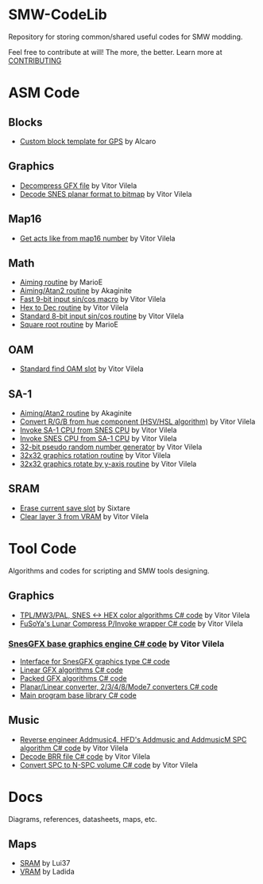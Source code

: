 # SMW-CodeLib
Repository for storing common/shared useful codes for SMW modding.

Feel free to contribute at will! The more, the better. Learn more at [CONTRIBUTING](CONTRIBUTING.md)

# ASM Code

## Blocks
- [Custom block template for GPS](asm/blocks/template.asm) by Alcaro

## Graphics
- [Decompress GFX file](asm/gfx/decomp.asm) by Vitor Vilela
- [Decode SNES planar format to bitmap](asm/gfx/snes_graphics.asm) by Vitor Vilela

## Map16

- [Get acts like from map16 number](asm/map16/get_act_like.asm) by Vitor Vilela

## Math

- [Aiming routine](asm/math/aiming.asm) by MarioE
- [Aiming/Atan2 routine](asm/math/atan2.asm) by Akaginite
- [Fast 9-bit input sin/cos macro](asm/math/fast_sincos.asm) by Vitor Vilela
- [Hex to Dec routine](asm/math/hex_to_dec.asm) by Vitor Vilela
- [Standard 8-bit input sin/cos routine](asm/math/sincos.asm) by Vitor Vilela
- [Square root routine](asm/math/sqrt.asm) by MarioE

## OAM

- [Standard find OAM slot](asm/oam/find_oam.asm) by Vitor Vilela

## SA-1
- [Aiming/Atan2 routine](asm/sa1/atan2.asm) by Akaginite
- [Convert R/G/B from hue component (HSV/HSL algorithm)](asm/sa1/color.asm) by Vitor Vilela
- [Invoke SA-1 CPU from SNES CPU](asm/sa1/invoke_sa1.asm) by Vitor Vilela
- [Invoke SNES CPU from SA-1 CPU](asm/sa1/invoke_snes.asm) by Vitor Vilela
- [32-bit pseudo random number generator](asm/sa1/random.asm) by Vitor Vilela
- [32x32 graphics rotation routine](asm/sa1/rotate.asm) by Vitor Vilela
- [32x32 graphics rotate by y-axis routine](asm/sa1/rotate_yaxis.asm) by Vitor Vilela

## SRAM
- [Erase current save slot](asm/sram/erase.asm) by Sixtare
- [Clear layer 3 from VRAM](asm/vram/clear_layer3.asm) by Vitor Vilela

# Tool Code
Algorithms and codes for scripting and SMW tools designing.

## Graphics
- [TPL/MW3/PAL, SNES <-> HEX color algorithms C# code](cs/gfx/Color.cs) by Vitor Vilela
- [FuSoYa's Lunar Compress P/Invoke wrapper C# code](cs/gfx/LC.cs) by Vitor Vilela

### [SnesGFX base graphics engine C# code](cs/gfx/snesgfx) by Vitor Vilela
- [Interface for SnesGFX graphics type C# code](cs/gfx/snesgfx/IBitformat.cs)
- [Linear GFX algorithms C# code](cs/gfx/snesgfx/Linear.cs)
- [Packed GFX algorithms C# code](cs/gfx/snesgfx/Packed.cs)
- [Planar/Linear converter, 2/3/4/8/Mode7 converters C# code](cs/gfx/snesgfx/SNES.cs)
- [Main program base library C# code](cs/gfx/snesgfx/SnesGFX.cs)

## Music
- [Reverse engineer Addmusic4, HFD's Addmusic and AddmusicM SPC algorithm C# code](cs/music/AntiSPC.cs) by Vitor Vilela
- [Decode BRR file C# code](cs/music/BRR.cs) by Vitor Vilela
- [Convert SPC to N-SPC volume C# code](cs/music/VolumeCalc.cs) by Vitor Vilela

# Docs
Diagrams, references, datasheets, maps, etc.

## Maps
- [SRAM](docs/SRAM.md) by Lui37
- [VRAM](docs/VRAM.md) by Ladida
